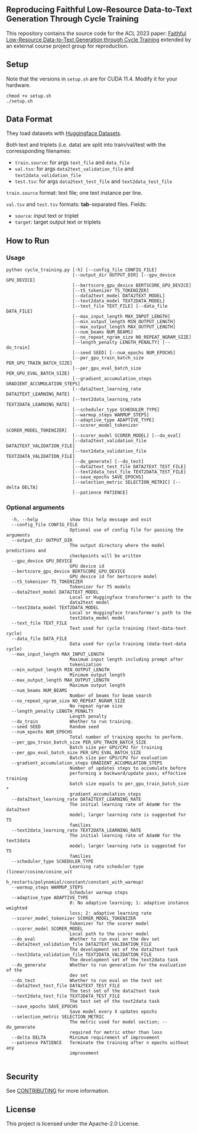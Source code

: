 ## Reproducing Faithful Low-Resource Data-to-Text Generation Through Cycle Training

This repository contains the source code for the ACL 2023 paper: [Faithful Low-Resource Data-to-Text Generation through Cycle Training](https://aclanthology.org/2023.acl-long.160.pdf) extended by an external course project group for reproduction.

## Setup
Note that the versions in `setup.sh` are for CUDA 11.4. Modify it for your hardware.
```
chmod +x setup.sh
./setup.sh
```

## Data Format
They load datasets with [Huggingface Datasets](https://huggingface.co/docs/datasets/v2.14.5/en/nlp_load).

Both text and triplets (i.e. data) are split into train/val/test with the corressponding filenames:
* `train.source`: for args `text_file` and `data_file`
* `val.tsv`: for args `data2text_validation_file` and `text2data_validation_file`
* `test.tsv`: for args `data2text_test_file` and `text2data_test_file`

`train.source` format: text file; one text instance per line.

`val.tsv` and `test.tsv` formats: **tab**-separated files. Fields:
- `source`: input text or triplet
- `target`: target output text or triplets

## How to Run

### Usage

```
python cycle_training.py [-h] [--config_file CONFIG_FILE]
                         [--output_dir OUTPUT_DIR] [--gpu_device GPU_DEVICE]
                         [--bertscore_gpu_device BERTSCORE_GPU_DEVICE]
                         [--t5_tokenizer T5_TOKENIZER]
                         [--data2text_model DATA2TEXT_MODEL]
                         [--text2data_model TEXT2DATA_MODEL]
                         [--text_file TEXT_FILE] [--data_file DATA_FILE]
                         [--max_input_length MAX_INPUT_LENGTH]
                         [--min_output_length MIN_OUTPUT_LENGTH]
                         [--max_output_length MAX_OUTPUT_LENGTH]
                         [--num_beams NUM_BEAMS]
                         [--no_repeat_ngram_size NO_REPEAT_NGRAM_SIZE]
                         [--length_penalty LENGTH_PENALTY] [--do_train]
                         [--seed SEED] [--num_epochs NUM_EPOCHS]
                         [--per_gpu_train_batch_size PER_GPU_TRAIN_BATCH_SIZE]
                         [--per_gpu_eval_batch_size PER_GPU_EVAL_BATCH_SIZE]
                         [--gradient_accumulation_steps GRADIENT_ACCUMULATION_STEPS]
                         [--data2text_learning_rate DATA2TEXT_LEARNING_RATE]
                         [--text2data_learning_rate TEXT2DATA_LEARNING_RATE]
                         [--scheduler_type SCHEDULER_TYPE]
                         [--warmup_steps WARMUP_STEPS]
                         [--adaptive_type ADAPTIVE_TYPE]
                         [--scorer_model_tokenizer SCORER_MODEL_TOKENIZER]
                         [--scorer_model SCORER_MODEL] [--do_eval]
                         [--data2text_validation_file DATA2TEXT_VALIDATION_FILE]
                         [--text2data_validation_file TEXT2DATA_VALIDATION_FILE]
                         [--do_generate] [--do_test]
                         [--data2text_test_file DATA2TEXT_TEST_FILE]
                         [--text2data_test_file TEXT2DATA_TEST_FILE]
                         [--save_epochs SAVE_EPOCHS]
                         [--selection_metric SELECTION_METRIC] [--delta DELTA]
                         [--patience PATIENCE]
````

### Optional arguments
```
  -h, --help            show this help message and exit
  --config_file CONFIG_FILE
                        Optional use of config file for passing the arguments
  --output_dir OUTPUT_DIR
                        The output directory where the model predictions and
                        checkpoints will be written
  --gpu_device GPU_DEVICE
                        GPU device id
  --bertscore_gpu_device BERTSCORE_GPU_DEVICE
                        GPU device id for bertscore model
  --t5_tokenizer T5_TOKENIZER
                        Tokenizer for T5 models
  --data2text_model DATA2TEXT_MODEL
                        Local or Huggingface transformer's path to the
                        data2text model
  --text2data_model TEXT2DATA_MODEL
                        Local or Huggingface transformer's path to the
                        text2data_model model
  --text_file TEXT_FILE
                        Text used for cycle training (text-data-text cycle)
  --data_file DATA_FILE
                        Data used for cycle training (data-text-data cycle)
  --max_input_length MAX_INPUT_LENGTH
                        Maximum input length including prompt after
                        tokenization
  --min_output_length MIN_OUTPUT_LENGTH
                        Minimum output length
  --max_output_length MAX_OUTPUT_LENGTH
                        Maximum output length
  --num_beams NUM_BEAMS
                        Number of beams for beam search
  --no_repeat_ngram_size NO_REPEAT_NGRAM_SIZE
                        No repeat ngram size
  --length_penalty LENGTH_PENALTY
                        Length penalty
  --do_train            Whether to run training.
  --seed SEED           Random seed
  --num_epochs NUM_EPOCHS
                        Total number of training epochs to perform.
  --per_gpu_train_batch_size PER_GPU_TRAIN_BATCH_SIZE
                        Batch size per GPU/CPU for training
  --per_gpu_eval_batch_size PER_GPU_EVAL_BATCH_SIZE
                        Batch size per GPU/CPU for evaluation
  --gradient_accumulation_steps GRADIENT_ACCUMULATION_STEPS
                        Number of updates steps to accumulate before
                        performing a backward/update pass; effective training
                        batch size equals to per_gpu_train_batch_size *
                        gradient_accumulation_steps
  --data2text_learning_rate DATA2TEXT_LEARNING_RATE
                        The initial learning rate of AdamW for the data2text
                        model; larger learning rate is suggested for T5
                        families
  --text2data_learning_rate TEXT2DATA_LEARNING_RATE
                        The initial learning rate of AdamW for the text2data
                        model; larger learning rate is suggested for T5
                        families
  --scheduler_type SCHEDULER_TYPE
                        Learning rate scheduler type (linear/cosine/cosine_wit
                        h_restarts/polynomial/constant/constant_with_warmup)
  --warmup_steps WARMUP_STEPS
                        Scheduler warmup steps
  --adaptive_type ADAPTIVE_TYPE
                        0: No adaptive learning; 1: adaptive instance weighted
                        loss; 2: adaptive learning rate
  --scorer_model_tokenizer SCORER_MODEL_TOKENIZER
                        Tokenizer for the scorer model
  --scorer_model SCORER_MODEL
                        Local path to the scorer model
  --do_eval             Whether to run eval on the dev set
  --data2text_validation_file DATA2TEXT_VALIDATION_FILE
                        The development set of the data2text task
  --text2data_validation_file TEXT2DATA_VALIDATION_FILE
                        The development set of the text2data task
  --do_generate         Whether to run generation for the evaluation of the
                        dev set
  --do_test             Whether to run eval on the test set
  --data2text_test_file DATA2TEXT_TEST_FILE
                        The test set of the data2text task
  --text2data_test_file TEXT2DATA_TEST_FILE
                        The test set of the text2data task
  --save_epochs SAVE_EPOCHS
                        Save model every X updates epochs
  --selection_metric SELECTION_METRIC
                        The metric used for model section; --do_generate
                        required for metric other than loss
  --delta DELTA         Minimum requirement of improvement
  --patience PATIENCE   Terminate the training after n epochs without any
                        improvement
  
```

## Security

See [CONTRIBUTING](CONTRIBUTING.md#security-issue-notifications) for more information.

## License

This project is licensed under the Apache-2.0 License.

